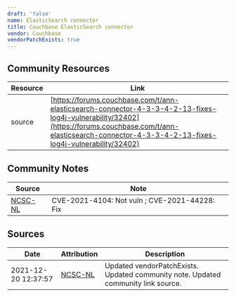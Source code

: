 ```yaml
---
draft: 'false'
name: ElasticSearch connector
title: Couchbase ElasticSearch connector
vendor: Couchbase
vendorPatchExists: true
---
```



## Community Resources
| Resource | Link |
| --- | --- |
| source | [https://forums.couchbase.com/t/ann-elasticsearch-connector-4-3-3-4-2-13-fixes-log4j-vulnerability/32402](https://forums.couchbase.com/t/ann-elasticsearch-connector-4-3-3-4-2-13-fixes-log4j-vulnerability/32402) |

## Community Notes
| Source | Note |
| --- | --- |
| [NCSC-NL](https://github.com/NCSC-NL/log4shell/blob/main/software/README.md) | CVE-2021-4104: Not vuln ; CVE-2021-44228: Fix </ul> |

## Sources
| Date | Attribution | Description |
| --- | --- | --- |
| 2021-12-20 12:37:57 | [NCSC-NL](https://github.com/NCSC-NL/log4shell/blob/main/software/README.md) | Updated vendorPatchExists. Updated community note. Updated community link source.  |
